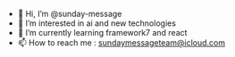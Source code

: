 - 👋 Hi, I’m @sunday-message
- 👀 I’m interested in ai and new technologies
- 🌱 I’m currently learning framework7 and react
- 📫 How to reach me : sundaymessageteam@icloud.com

<!---
sunday-message/sunday-message is a ✨ special ✨ repository because its `README.md` (this file) appears on your GitHub profile.
You can click the Preview link to take a look at your changes.
--->
